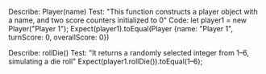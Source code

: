 Describe: Player(name)
Test: "This function constructs a player object with a name, and two score counters initialized to 0"
Code: let player1 = new Player("Player 1");
Expect(player1).toEqual(Player {name: "Player 1", turnScore: 0, overallScore: 0})

Describe: rollDie()
Test: "It returns a randomly selected integer from 1–6, simulating a die roll"
Expect(player1.rollDie()).toEqual(1–6);